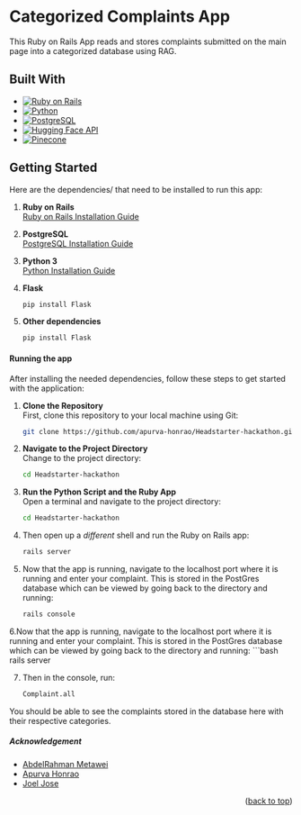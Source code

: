 # Categorized Complaints App

This Ruby on Rails App reads and stores complaints submitted on the main page into a categorized database using RAG.

## Built With

* [![Ruby on Rails][Ruby-on-Rails]][Ruby-on-Rails-url]
* [![Python][Python.org]][Python-url]
* [![PostgreSQL][PostgreSQL.org]][PostgreSQL-url]
* [![Hugging Face API][Hugging-Face]][Hugging-Face-url]
* [![Pinecone][Pinecone]][Pinecone-url]
  
## Getting Started

Here are the dependencies/ that need to be installed to run this app:

1. **Ruby on Rails**   
   [Ruby on Rails Installation Guide](https://guides.rubyonrails.org/getting_started.html#installing-rails)
   
2. **PostgreSQL**  
   [PostgreSQL Installation Guide](https://www.postgresql.org/download/)
   
3. **Python 3**  
   [Python Installation Guide](https://www.python.org/downloads/)
   
4. **Flask**  
   ```bash
   pip install Flask

   
4. **Other dependencies**  
   ```bash
   pip install Flask

#### Running the app

After installing the needed dependencies, follow these steps to get started with the application:

1. **Clone the Repository**  
   First, clone this repository to your local machine using Git:
   ```bash
   git clone https://github.com/apurva-honrao/Headstarter-hackathon.git


2. **Navigate to the Project Directory**  
   Change to the project directory:
   ```bash
   cd Headstarter-hackathon

3. **Run the Python Script and the Ruby App**  
   Open a terminal and navigate to the project directory:
   ```bash
   cd Headstarter-hackathon

   
4. Then open up a *different* shell and run the Ruby on Rails app:
   ```bash
   rails server

5. Now that the app is running, navigate to the localhost port where it is running and enter your complaint.
This is stored in the PostGres database which can be viewed by going back to the directory and running:
   ```bash
   rails console

6.Now that the app is running, navigate to the localhost port where it is running and enter your complaint.
This is stored in the PostGres database which can be viewed by going back to the directory and running:
    ```bash
   rails server

7. Then in the console, run:
   ```bash
   Complaint.all

You should be able to see the complaints stored in the database here with their respective categories.

##### Acknowledgement

- [AbdelRahman Metawei](https://www.linkedin.com/in/abduhany/)
- [Apurva Honrao](https://www.linkedin.com/in/apurva-honrao/)
- [Joel Jose](https://www.linkedin.com/in/joel-jose-961147207/)


<p align="right">(<a href="#readme-top">back to top</a>)</p>

<!--Markdown Links-->
[Ruby-on-Rails]: https://img.shields.io/badge/Ruby_on_Rails-CC0000?style=for-the-badge&logo=ruby-on-rails&logoColor=white
[Ruby-on-Rails-url]: https://rubyonrails.org/

[Python.org]: https://img.shields.io/badge/Python-3776AB?style=for-the-badge&logo=python&logoColor=white
[Python-url]: https://www.python.org/

[PostgreSQL.org]: https://img.shields.io/badge/PostgreSQL-316192?style=for-the-badge&logo=postgresql&logoColor=white
[PostgreSQL-url]: https://www.postgresql.org/

[Pinecone]: https://img.shields.io/badge/Pinecone-003F5C?style=for-the-badge&logo=pinecone&logoColor=white
[Pinecone-url]: https://www.pinecone.io/

[Hugging-Face]: https://img.shields.io/badge/Hugging_Face-FFBF00?style=for-the-badge&logo=huggingface&logoColor=white
[Hugging-Face-url]: https://huggingface.co/
